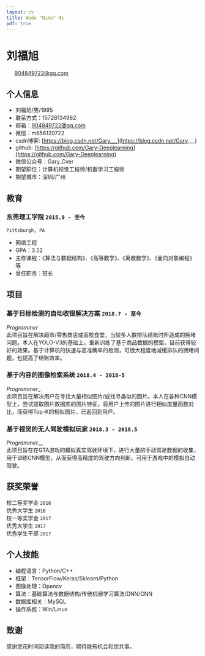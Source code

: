 ```yaml
---
layout: cv
title: Wode "Nimo" Ni
pdf: true
---
```

# 刘福旭

<div id="webaddress">
<i class="fi-mail" style="margin-left:1em"></i>
<a href="904849722@qq.com" style="margin-left:0.5em">904849722@qq.com</a>
</div>

## 个人信息
- 刘福旭/男/1995
- 联系方式：15728134982
- 邮箱：904849722@qq.com
- 微信：m656120722
- csdn博客: [https://blog.csdn.net/Gary___](https://blog.csdn.net/Gary___)
- github: [https://github.com/Gary-Deeplearning](https://github.com/Gary-Deeplearning)
- 微信公众号：Gary_Cver
- 期望职位：计算机视觉工程师/机器学习工程师
- 期望城市：深圳/广州

## 教育

### __东莞理工学院__ `2015.9 - 至今`
```
Pittsburgh, PA
```
- 网络工程
- GPA：3.52
- 主修课程：《算法与数据结构》、《高等数学》、《离散数学》、《面向对象编程》等
- 曾任职务：班长

## 项目

### __基于目标检测的自动收银解决方案__  `2018.7 - 至今`
_Programmer_<br>
此项目旨在解决超市/零售商店或高校食堂，当较多人数排队结账时所造成的拥堵问题。本人在YOLO-V3的基础上，重新训练了基于商品数据的模型，目前获得较好的效果。基于计算机的快速与高准确率的检测，可很大程度地减缓排队的拥堵问题，也提高了结账效率。

### __基于内容的图像检索系统__ `2018.4 - 2018-5`
_Programmer__<br>
此项目旨在解决用户在寻找大量相似图片/或找寻类似的图片。本人在各种CNN模型上，尝试提取图片数据库的图片特征，将用户上传的图片进行相似度量函数对比，而获得Top-K的相似图片，已返回到用户。

### __基于视觉的无人驾驶模拟玩家__ `2018.3 - 2018.5`
_Programmer___<br>
此项目旨在在GTA游戏的模拟真实驾驶环境下，进行大量的手动驾驶数据的收集，用于训练CNN模型，从而获得高精度的驾驶方向判断，可用于游戏中的模拟自动驾驶。

## 获奖荣誉

校二等奖学金 `2016` <br>
优秀大学生 `2016` <br>
校一等奖学金 `2017` <br>
优秀大学生 `2017` <br>
优秀学生干部 `2017` <br>

## 个人技能
- 编程语言：Python/C++
- 框架：TensorFlow/Keras/Sklearn/Python
- 图像处理：Opencv
- 算法：基础算法与数据结构/传统机器学习算法/DNN/CNN
- 数据库相关：MySQL
- 操作系统：Win/Linux

## 致谢
感谢您花时间阅读我的简历，期待能有机会和您共事。
<!-- ### Footer
-->

